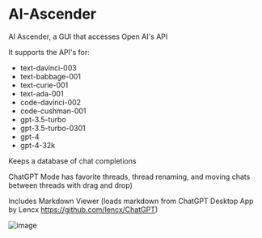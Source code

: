 # AI-Ascender
AI Ascender, a GUI that accesses Open AI's API

It supports the API's for:

* text-davinci-003
* text-babbage-001
* text-curie-001
* text-ada-001
* code-davinci-002
* code-cushman-001
* gpt-3.5-turbo
* gpt-3.5-turbo-0301
* gpt-4
* gpt-4-32k

Keeps a database of chat completions

ChatGPT Mode has favorite threads, thread renaming, and moving chats between threads with drag and drop)

Includes Markdown Viewer (loads markdown from ChatGPT Desktop App by Lencx https://github.com/lencx/ChatGPT)

![image](https://user-images.githubusercontent.com/128232619/227889052-45a6f14d-f1eb-4c75-a744-4ad77729aab1.png)


